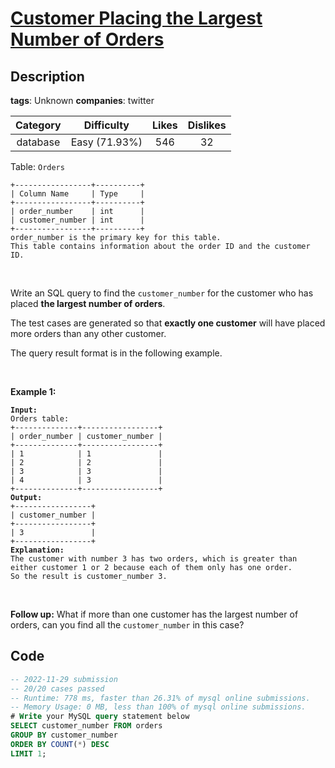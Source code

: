 # [Customer Placing the Largest Number of Orders](https://leetcode.com/problems/customer-placing-the-largest-number-of-orders/description/)

## Description

**tags**: Unknown
**companies**: twitter

| Category | Difficulty | Likes | Dislikes |
| :------: | :--------: | :---: | :------: |
| database | Easy (71.93%) | 546 | 32 |

<p>Table: <code>Orders</code></p>

<pre><code>+-----------------+----------+
| Column Name     | Type     |
+-----------------+----------+
| order_number    | int      |
| customer_number | int      |
+-----------------+----------+
order_number is the primary key for this table.
This table contains information about the order ID and the customer ID.</code></pre>

<p>&nbsp;</p>

<p>Write an SQL query to find the <code>customer_number</code> for the customer who has placed <strong>the largest number of orders</strong>.</p>

<p>The test cases are generated so that <strong>exactly one customer</strong> will have placed more orders than any other customer.</p>

<p>The query result format is in the following example.</p>

<p>&nbsp;</p>
<p><strong class="example">Example 1:</strong></p>

<pre><code><strong>Input:</strong> 
Orders table:
+--------------+-----------------+
| order_number | customer_number |
+--------------+-----------------+
| 1            | 1               |
| 2            | 2               |
| 3            | 3               |
| 4            | 3               |
+--------------+-----------------+
<strong>Output:</strong> 
+-----------------+
| customer_number |
+-----------------+
| 3               |
+-----------------+
<strong>Explanation:</strong> 
The customer with number 3 has two orders, which is greater than either customer 1 or 2 because each of them only has one order. 
So the result is customer_number 3.</code></pre>

<p>&nbsp;</p>
<p><strong>Follow up:</strong> What if more than one customer has the largest number of orders, can you find all the <code>customer_number</code> in this case?</p>



## Code

```sql
-- 2022-11-29 submission
-- 20/20 cases passed
-- Runtime: 778 ms, faster than 26.31% of mysql online submissions.
-- Memory Usage: 0 MB, less than 100% of mysql online submissions.
# Write your MySQL query statement below
SELECT customer_number FROM orders
GROUP BY customer_number
ORDER BY COUNT(*) DESC
LIMIT 1;
```

